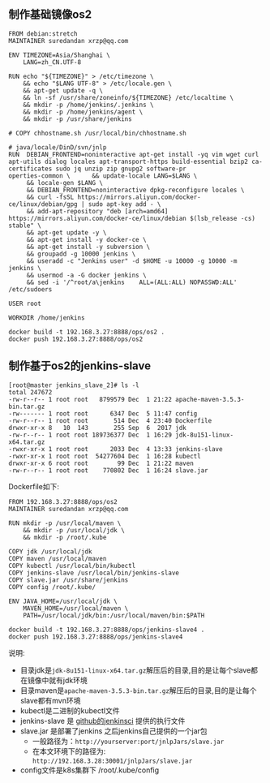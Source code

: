 <!-- toc -->

## 制作基础镜像os2
```
FROM debian:stretch
MAINTAINER suredandan xrzp@qq.com

ENV TIMEZONE=Asia/Shanghai \
    LANG=zh_CN.UTF-8

RUN echo "${TIMEZONE}" > /etc/timezone \
    && echo "$LANG UTF-8" > /etc/locale.gen \
    && apt-get update -q \
    && ln -sf /usr/share/zoneinfo/${TIMEZONE} /etc/localtime \
    && mkdir -p /home/jenkins/.jenkins \
    && mkdir -p /home/jenkins/agent \
    && mkdir -p /usr/share/jenkins

# COPY chhostname.sh /usr/local/bin/chhostname.sh

# java/locale/DinD/svn/jnlp
RUN  DEBIAN_FRONTEND=noninteractive apt-get install -yq vim wget curl apt-utils dialog locales apt-transport-https build-essential bzip2 ca-certificates sudo jq unzip zip gnupg2 software-pr
operties-common \      && update-locale LANG=$LANG \
     && locale-gen $LANG \
     && DEBIAN_FRONTEND=noninteractive dpkg-reconfigure locales \
     && curl -fsSL https://mirrors.aliyun.com/docker-ce/linux/debian/gpg | sudo apt-key add - \
     && add-apt-repository "deb [arch=amd64] https://mirrors.aliyun.com/docker-ce/linux/debian $(lsb_release -cs) stable" \
     && apt-get update -y \
     && apt-get install -y docker-ce \
     && apt-get install -y subversion \
     && groupadd -g 10000 jenkins \
     && useradd -c "Jenkins user" -d $HOME -u 10000 -g 10000 -m jenkins \
     && usermod -a -G docker jenkins \
     && sed -i '/^root/a\jenkins    ALL=(ALL:ALL) NOPASSWD:ALL' /etc/sudoers

USER root

WORKDIR /home/jenkins
```
```
docker build -t 192.168.3.27:8888/ops/os2 .
docker push 192.168.3.27:8888/ops/os2
```

## 制作基于os2的jenkins-slave
```
[root@master jenkins_slave_2]# ls -l
total 247672
-rw-r--r-- 1 root root   8799579 Dec  1 21:22 apache-maven-3.5.3-bin.tar.gz
-rw------- 1 root root      6347 Dec  5 11:47 config
-rw-r--r-- 1 root root       514 Dec  4 23:40 Dockerfile
drwxr-xr-x 8   10  143       255 Sep  6  2017 jdk
-rw-r--r-- 1 root root 189736377 Dec  1 16:29 jdk-8u151-linux-x64.tar.gz
-rwxr-xr-x 1 root root      2033 Dec  4 13:33 jenkins-slave
-rwxr-xr-x 1 root root  54277604 Dec  1 16:28 kubectl
drwxr-xr-x 6 root root        99 Dec  1 21:22 maven
-rw-r--r-- 1 root root    770802 Dec  1 16:24 slave.jar

```
Dockerfile如下:
```
FROM 192.168.3.27:8888/ops/os2
MAINTAINER suredandan xrzp@qq.com

RUN mkdir -p /usr/local/maven \
    && mkdir -p /usr/local/jdk \
    && mkdir -p /root/.kube

COPY jdk /usr/local/jdk
COPY maven /usr/local/maven
COPY kubectl /usr/local/bin/kubectl
COPY jenkins-slave /usr/local/bin/jenkins-slave
COPY slave.jar /usr/share/jenkins
COPY config /root/.kube/

ENV JAVA_HOME=/usr/local/jdk \
    MAVEN_HOME=/usr/local/maven \
    PATH=/usr/local/jdk/bin:/usr/local/maven/bin:$PATH
```
```
docker build -t 192.168.3.27:8888/ops/jenkins-slave4 .
docker push 192.168.3.27:8888/ops/jenkins-slave4
```

说明:
- 目录jdk是`jdk-8u151-linux-x64.tar.gz`解压后的目录,目的是让每个slave都在镜像中就有jdk环境
- 目录maven是`apache-maven-3.5.3-bin.tar.gz`解压后的目录,目的是让每个slave都有mvn环境
- kubectl是二进制的kubectl文件
- jenkins-slave 是 [github的jenkinsci](https://github.com/jenkinsci/docker-jnlp-slave) 提供的执行文件
- slave.jar 是部署了jenkins 之后jenkins自己提供的一个jar包
  - 一般路径为：`http://yourserver:port/jnlpJars/slave.jar`
  - 在本文环境下的路径为: `http://192.168.3.28:30001/jnlpJars/slave.jar`
- config文件是k8s集群下 /root/.kube/config
